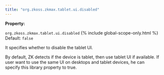 ```yaml
---
title: "org.zkoss.zkmax.tablet.ui.disabled"
---
```


**Property:**

`org.zkoss.zkmax.tablet.ui.disabled`
{% include global-scope-only.html %}
Default:  `false`

It specifies whether to disable the tablet UI.

By default, ZK detects if the device is tablet, then use tablet UI if
available. If user want to use the same UI on desktops and tablet
devices, he can specify this library property to true.
